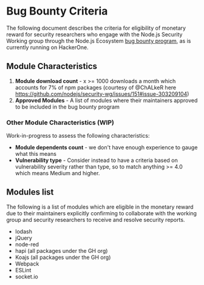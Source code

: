 # Bug Bounty Criteria

The following document describes the criteria for eligibility of monetary reward for security researchers
who engage with the Node.js Security Working group through the Node.js Ecosystem 
[bug bounty program](https://hackerone.com/nodejs-ecosystem/), as is currently running on HackerOne.

## Module Characteristics

1. **Module download count** - x >= 1000 downloads a month which accounts for 7% of npm packages 
(courtesy of @ChALkeR here https://github.com/nodejs/security-wg/issues/151#issue-303209104)
2. **Approved Modules** - A list of modules where their maintainers approved to be included in the
bug bounty program

### Other Module Characteristics (WIP)

Work-in-progress to assess the following characteristics:

* **Module dependents count** - we don't have enough experience to gauge what this means
* **Vulnerability type** - Consider instead to have a criteria based on vulnerability severity rather than 
type, so to match anything >= 4.0 which means Medium and higher.

## Modules list 

The following is a list of modules which are eligible in the monetary reward due to their maintainers
explicitly confirming to collaborate with the working group and security researchers to receive and 
resolve security reports.

* lodash
* jQuery
* node-red
* hapi (all packages under the GH org)
* Koajs (all packages under the GH org)
* Webpack
* ESLint
* socket.io
